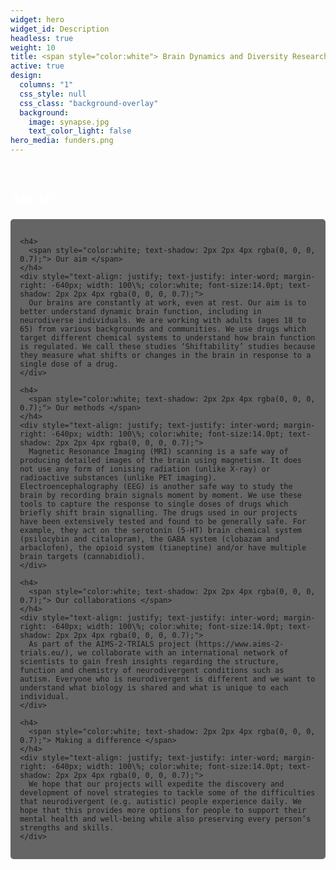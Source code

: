 ```yaml
---
widget: hero
widget_id: Description
headless: true
weight: 10
title: <span style="color:white"> Brain Dynamics and Diversity Research Group </span>
active: true
design:
  columns: "1"
  css_style: null
  css_class: "background-overlay"
  background:
    image: synapse.jpg
    text_color_light: false
hero_media: funders.png 
---
```

<br>

<section>
  <h2> 
    <span style="color:white;">  ABOUT </span> 
  </h2>

  <div style="background-color: rgba(0, 0, 0, 0.6); padding: 15px; border-radius: 5px;">
    
    <h4> 
      <span style="color:white; text-shadow: 2px 2px 4px rgba(0, 0, 0, 0.7);"> Our aim </span> 
    </h4>
    <div style="text-align: justify; text-justify: inter-word; margin-right: -640px; width: 100\%; color:white; font-size:14.0pt; text-shadow: 2px 2px 4px rgba(0, 0, 0, 0.7);">
      Our brains are constantly at work, even at rest. Our aim is to better understand dynamic brain function, including in neurodiverse individuals. We are working with adults (ages 18 to 65) from various backgrounds and communities. We use drugs which target different chemical systems to understand how brain function is regulated. We call these studies ‘Shiftability’ studies because they measure what shifts or changes in the brain in response to a single dose of a drug.
    </div>

    <h4> 
      <span style="color:white; text-shadow: 2px 2px 4px rgba(0, 0, 0, 0.7);"> Our methods </span> 
    </h4>
    <div style="text-align: justify; text-justify: inter-word; margin-right: -640px; width: 100\%; color:white; font-size:14.0pt; text-shadow: 2px 2px 4px rgba(0, 0, 0, 0.7);">
      Magnetic Resonance Imaging (MRI) scanning is a safe way of producing detailed images of the brain using magnetism. It does not use any form of ionising radiation (unlike X-ray) or radioactive substances (unlike PET imaging). Electroencephalography (EEG) is another safe way to study the brain by recording brain signals moment by moment. We use these tools to capture the response to single doses of drugs which briefly shift brain signalling. The drugs used in our projects have been extensively tested and found to be generally safe. For example, they act on the serotonin (5-HT) brain chemical system (psilocybin and citalopram), the GABA system (clobazam and arbaclofen), the opioid system (tianeptine) and/or have multiple brain targets (cannabidiol).
    </div>

    <h4> 
      <span style="color:white; text-shadow: 2px 2px 4px rgba(0, 0, 0, 0.7);"> Our collaborations </span> 
    </h4>
    <div style="text-align: justify; text-justify: inter-word; margin-right: -640px; width: 100\%; color:white; font-size:14.0pt; text-shadow: 2px 2px 4px rgba(0, 0, 0, 0.7);">
      As part of the AIMS-2-TRIALS project (https://www.aims-2-trials.eu/), we collaborate with an international network of scientists to gain fresh insights regarding the structure, function and chemistry of neurodivergent conditions such as autism. Everyone who is neurodivergent is different and we want to understand what biology is shared and what is unique to each individual.
    </div>

    <h4> 
      <span style="color:white; text-shadow: 2px 2px 4px rgba(0, 0, 0, 0.7);"> Making a difference </span> 
    </h4>
    <div style="text-align: justify; text-justify: inter-word; margin-right: -640px; width: 100\%; color:white; font-size:14.0pt; text-shadow: 2px 2px 4px rgba(0, 0, 0, 0.7);">
      We hope that our projects will expedite the discovery and development of novel strategies to tackle some of the difficulties that neurodivergent (e.g. autistic) people experience daily. We hope that this provides more options for people to support their mental health and well-being while also preserving every person’s strengths and skills.
    </div>
    
  </div>
</section>
